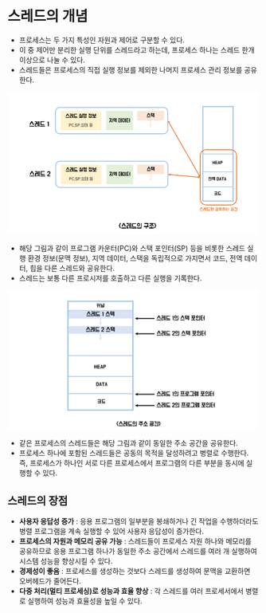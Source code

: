 
# 스레드의 개념
- 프로세스는 두 가지 특성인 자원과 제어로 구분할 수 있다. 
- 이 중 제어만 분리한 실행 단위를 스레드라고 하는데, 프로세스 하나는 스레드 한개 이상으로 나눌 수 있다.
- 스레드들은 프로세스의 직접 실행 정보를 제외한 나머지 프로세스 관리 정보를 공유한다. 

![스레드의 구조.png](..%2F..%2F..%2Fetc%2Fimage%2FOS_IMAGE%2F%EC%8A%A4%EB%A0%88%EB%93%9C%EC%9D%98%20%EA%B5%AC%EC%A1%B0.png) 

- 해당 그림과 같이 프로그램 카운터(PC)와 스택 포인터(SP) 등을 비롯한 스레드 실행 환경 정보(문맥 정보), 지역 데이터, 스택을 독립적으로 가지면서 코드,
전역 데이터, 힙을 다른 스레드와 공유한다.
- 스레드는 보통 다른 프로시저를 호출하고 다른 실행을 기록한다.

![스레드의 주소 공간.png](..%2F..%2F..%2Fetc%2Fimage%2FOS_IMAGE%2F%EC%8A%A4%EB%A0%88%EB%93%9C%EC%9D%98%20%EC%A3%BC%EC%86%8C%20%EA%B3%B5%EA%B0%84.png) 

- 같은 프로세스의 스레드들은 해당 그림과 같이 동일한 주소 공간을 공유한다.
- 프로세스 하나에 포함된 스레드들은 공동의 목적을 달성하려고 병렬로 수행한다. 즉, 프로세스가 하나인 서로 다른 프로세스에서 프로그램의 다른 부분을 동시에 실행할 수 있다.

## 스레드의 장점 
- **사용자 응답성 증가** : 응용 프로그램의 일부분을 봉쇄하거나 긴 작업을 수행하더라도 병렬 프로그램을 계속 실행할 수 있어 사용자 응답성이 증가한다.
- **프로세스의 자원과 메모리 공유 가능** : 스레드들이 프로세스 자원 하나와 메모리를 공유하므로 응용 프로그램 하나가 동일한 주소 공간에서 스레드를 여러 개 실행하여 시스템 성능을 향상시킬 수 있다.
- **경제성이 좋음** : 프로세스를 생성하는 것보다 스레드를 생성하여 문맥을 교환하면 오버헤드가 줄어든다.
- **다중 처리(멀티 프로세싱)로 성능과 효율 향상** : 각 스레드를 여러 프로세서에서 병렬로 실행하여 성능과 효율성을 높일 수 있다.